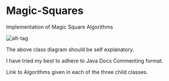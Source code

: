 # Magic-Squares
Implementation of Magic Square Algorithms

![alt-tag](http://i.imgur.com/jNi0h3F.png)

The above class diagram should be self explanatory. 

I have tried my best to adhere to Java Docs Commenting format.

Link to Algorithms given in each of the three child classes.
